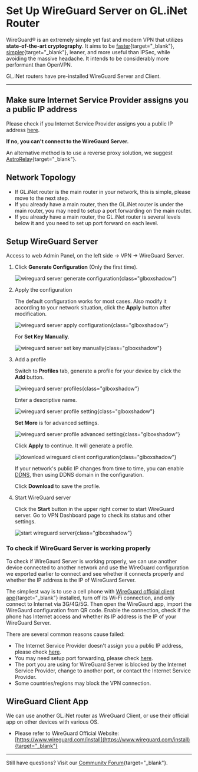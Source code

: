 # Set Up WireGuard Server on GL.iNet Router

WireGuard® is an extremely simple yet fast and modern VPN that utilizes **state-of-the-art cryptography**. It aims to be [faster](https://www.wireguard.com/performance/){target="_blank"}, [simpler](https://www.wireguard.com/quickstart/){target="_blank"}, leaner, and more useful than IPSec, while avoiding the massive headache. It intends to be considerably more performant than OpenVPN. 

GL.iNet routers have pre-installed WireGuard Server and Client.

---

## Make sure Internet Service Provider assigns you a public IP address

Please check if you Internet Service Provider assigns you a public IP address [here](../how_to_check_if_isp_assigns_you_a_public_ip_address).

**If no, you can't connect to the WireGaurd Server.**

An alternative method is to use a reverse proxy solution, we suggest [AstroRelay](https://www.astrorelay.com/){target="_blank"}.

## Network Topology

* If GL.iNet router is the main router in your network, this is simple, please move to the next step.
* If you already have a main router, then the GL.iNet router is under the main router, you may need to setup a port forwarding on the main router.
* If you already have a main router, the GL.iNet router is several levels below it and you need to set up port forward on each level.

## Setup WireGuard Server

Access to web Admin Panel, on the left side -> VPN -> WireGuard Server.

1. Click **Generate Configuration** (Only the first time).

    ![wireguard server generate configuration](https://static.gl-inet.com/docs/en/4/tutorials/wireguard_server/wireguard_server_generate_configuration.png){class="glboxshadow"}

2. Apply the configuration

    The default configuration works for most cases. Also modify it according to your network situation, click the **Apply** button after modification.

    ![wireguard server apply configuration](https://static.gl-inet.com/docs/en/4/tutorials/wireguard_server/wireguard_server_apply_configuration.png){class="glboxshadow"}

    For **Set Key Manually**.

    ![wireguard server set key manually](https://static.gl-inet.com/docs/en/4/tutorials/wireguard_server/wireguard_server_set_key_manually.png){class="glboxshadow"}

3. Add a profile

    Switch to **Profiles** tab, generate a profile for your device by click the **Add** button.

    ![wireguard server profiles](https://static.gl-inet.com/docs/en/4/tutorials/wireguard_server/wireguard_server_profiles.png){class="glboxshadow"}

    Enter a descriptive name.

    ![wireguard server profile setting](https://static.gl-inet.com/docs/en/4/tutorials/wireguard_server/wireguard_server_profile_setting.png){class="glboxshadow"}
    
    **Set More** is for advanced settings.

    ![wireguard server profile advanced setting](https://static.gl-inet.com/docs/en/4/tutorials/wireguard_server/wireguard_server_profile_setting_more.png){class="glboxshadow"}

    Click **Apply** to continue. It will generate a profile.
    
    ![download wireguard client configuration](https://static.gl-inet.com/docs/en/4/tutorials/wireguard_server/download_wireguard_client_configuration.png){class="glboxshadow"}

    If your network's public IP changes from time to time, you can enable [DDNS](../ddns/), then using DDNS domain in the configuration.

    Click **Download** to save the profile.

4. Start WireGuard server

    Click the **Start** button in the upper right corner to start WireGuard server. Go to VPN Dashboard page to check its status and other settings.

    ![start wireguard server](https://static.gl-inet.com/docs/en/4/tutorials/wireguard_server/start_wireguard_server.png){class="glboxshadow"}

### To check if WireGuard Server is working properly

To check if WireGaurd Server is working properly, we can use another device connected to another network and use the WireGuard configuration we exported earlier to connect and see whether it connects properly and whether the IP address is the IP of WireGuard Server.

The simpliest way is to use a cell phone with [WireGuard official client app](https://www.wireguard.com/install){target="_blank"} installed, turn off its Wi-Fi connection, and only connect to Internet via 3G/4G/5G. Then open the WireGaurd app, import the WireGaurd configuration from QR code. Enable the connection, check if the phone has Internet access and whether its IP address is the IP of your WireGuard Server.

There are several common reasons cause failed:

* The Internet Service Provider doesn't assign you a public IP address, please check [here](#make-sure-internet-service-provider-assigns-you-a-public-ip-address).
* You may need setup port forwarding, please check [here](#network-topology).
* The port you are using for WireGuard Server is blocked by the Internet Service Provider, change to another port, or contact the Internet Service Provider.
* Some countries/regions may block the VPN connection.

## WireGuard Client App

We can use another GL.iNet router as WireGuard Client, or use their official app on other devices with various OS.

- Please refer to WireGuard Official Website: [https://www.wireguard.com/install](https://www.wireguard.com/install){target="_blank"}

---

Still have questions? Visit our [Community Forum](https://forum.gl-inet.com){target="_blank"}.
